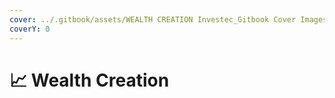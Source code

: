 ```yaml
---
cover: ../.gitbook/assets/WEALTH CREATION Investec_Gitbook Cover Images_V4-09.png
coverY: 0
---
```


# 📈 Wealth Creation

###




